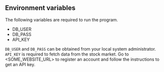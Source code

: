## Environment variables

The following variables are required to run the program.

- DB_USER
- DB_PASS
- API_KEY

`DB_USER` and `DB_PASS` can be obtained from your local system administrator.\
`API_KEY` is required to fetch data from the stock market. Go to <SOME_WEBSITE_URL> to register an account and follow the instructions to get an API key.
